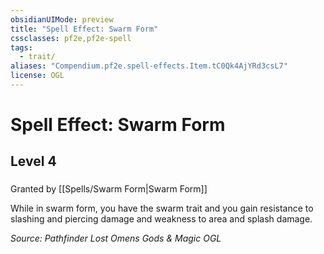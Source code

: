 ```yaml
---
obsidianUIMode: preview
title: "Spell Effect: Swarm Form"
cssclasses: pf2e,pf2e-spell
tags:
  - trait/
aliases: "Compendium.pf2e.spell-effects.Item.tC0Qk4AjYRd3csL7"
license: OGL
---
```

# Spell Effect: Swarm Form
## Level 4
### 






Granted by [[Spells/Swarm Form|Swarm Form]]

While in swarm form, you have the swarm trait and you gain resistance to slashing and piercing damage and weakness to area and splash damage.

*Source: Pathfinder Lost Omens Gods & Magic*
*OGL*